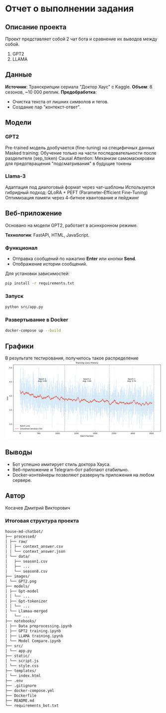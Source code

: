 # Отчет о выполнении задания

## Описание проекта

Проект представляет собой 2 чат бота и сравнение их выводов между собой.
1. GPT2
2. LLAMA


## Данные

**Источник**: Транскрипции сериала "Доктор Хаус" с Kaggle.
**Объем**: 8 сезонов, ~10 000 реплик.
**Предобработка**:
  - Очистка текста от лишних символов и тегов.
  - Создание пар "контекст-ответ".


## Модели

### GPT2

Pre-trained модель дообучается (fine-tuning) на специфичных данных
Masked training: Обучение только на части последовательности после разделителя (sep_token)
Causal Attention: Механизм самомаскировки для предотвращения "подсматривания" в будущие токены


### Llama-3

Адаптация под диалоговый формат через чат-шаблоны
Используется гибридный подход: QLoRA + PEFT (Parameter-Efficient Fine-Tuning)
Оптимизация памяти через 4-битное квантование и пейджинг


## Веб-приложение

Основано на модели GPT2, работает в асинхронном режиме.

**Технологии**: FastAPI, HTML, JavaScript.

### Функционал

  - Отправка сообщений по нажатию **Enter** или кнопки **Send**.
  - Отображение истории сообщений.


Для установки зависимостей:

```bash
pip install -r requirements.txt
```

### Запуск

```bash
python src/app.py
```

### Развертывание в Docker

```bash
docker-compose up --build
```


## Графики
В результате тестирования, получилось такое распределение
![График](images/GPT2.png)


## Выводы
- Бот успешно имитирует стиль доктора Хауса.
- Веб-приложение и Telegram-бот работают стабильно.
- Docker-контейнеры позволяют развернуть приложения на любом сервере.



## Автор

Косачев Дмитрий Викторович


### **Итоговая структура проекта**
```
house-md-chatbot/
├── processed/
│ ├── raw/
│ │ ├── context_answer.csv
│ │ └── context_answer.json
│ └── data/
│   ├── season1.csv
│   ├── ...
│   └── season8.csv
├── images/
│ └── GPT2.png
├── models/
│ ├── Gpt-model
│ │ └── ...
│ ├── Gpt-tokenizer
│ │ └── ...
│ └── Llamaa-merged
│   └── ...
├── notebooks/
│ ├── Data preprocessing.ipynb
│ ├── GPT2 training.ipynb
│ ├── LLAMA training.ipynb
│ └── Model Compare.ipynb
├── src/
│ └── app.py
├── static/
│ └── script.js
│ └── style.css
├── templates/
│ └── index.html
├── .env
├── .gitignore
├── docker-compose.yml
├── Dockerfile
├── README.md
└── requirements_bot.txt
```